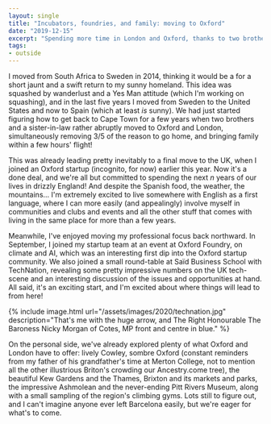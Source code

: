 ```yaml
---
layout: single
title: "Incubators, foundries, and family: moving to Oxford"
date: "2019-12-15"
excerpt: "Spending more time in London and Oxford, thanks to two brothers (one sister-in-law) and an exciting new startup!"
tags:
- outside
---
```


I moved from South Africa to Sweden in 2014, thinking it would be a for a short jaunt and a swift return to my sunny homeland. This idea was squashed by wanderlust and a Yes Man attitude (which I'm working on squashing), and in the last five years I moved from Sweden to the United States and now to Spain (which at least *is* sunny). We had just started figuring how to get back to Cape Town for a few years when two brothers and a sister-in-law rather abruptly moved to Oxford and London, simultaneously removing 3/5 of the reason to go home, and bringing family within a few hours' flight!

This was already leading pretty inevitably to a final move to the UK, when I joined an Oxford startup (incognito, for now) earlier this year. Now it's a done deal, and we're all but committed to spending the next *n* years of our lives in drizzly England! And despite the Spanish food, the weather, the mountains... I'm extremely excited to live somewhere with English as a first language, where I can more easily (and appealingly) involve myself in communities and clubs and events and all the other stuff that comes with living in the same place for more than a few years.

Meanwhile, I've enjoyed moving my professional focus back northward. In September, I joined my startup team at an event at Oxford Foundry, on climate and AI, which was an interesting first dip into the Oxford startup community. We also joined a small round-table at Saïd Business School with TechNation, revealing some pretty impressive numbers on the UK tech-scene and an interesting discussion of the issues and opportunities at hand. All said, it's an exciting start, and I'm excited about where things will lead to from here!

{% include image.html url="/assets/images/2020/technation.jpg" description="That's me with the huge arrow, and The Right Honourable The Baroness Nicky Morgan of Cotes, MP front and centre in blue." %}

On the personal side, we've already explored plenty of what Oxford and London have to offer: lively Cowley, sombre Oxford (constant reminders from my father of his grandfather's time at Merton College, not to mention all the other illustrious Briton's crowding our Ancestry.come tree), the beautiful Kew Gardens and the Thames, Brixton and its markets and parks, the impressive Ashmolean and the never-ending Pitt Rivers Museum, along with a small sampling of the region's climbing gyms. Lots still to figure out, and I can't imagine anyone ever left Barcelona easily, but we're eager for what's to come.
